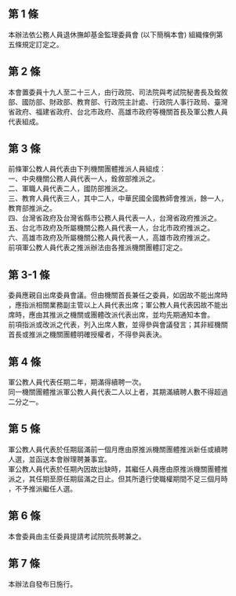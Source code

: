 第 1 條
-------
本辦法依公務人員退休撫卹基金監理委員會 (以下簡稱本會) 組織條例第  
五條規定訂定之。

第 2 條
-------
本會置委員十九人至二十三人，由行政院、司法院與考試院秘書長及銓敘  
部、國防部、財政部、教育部、行政院主計處、行政院人事行政局、臺灣  
省政府、福建省政府、台北市政府、高雄市政府等機關首長及軍公教人員  
代表組成。

第 3 條
-------
前條軍公教人員代表由下列機關團體推派人員組成：  
一、中央機關公務人員代表一人，銓敘部推派之。  
二、軍職人員代表二人，國防部推派之。  
三、教育人員代表三人，其中二人，中華民國全國教師會推派，餘一人，  
    教育部推派之。  
四、台灣省政府及台灣省縣市公務人員代表一人，台灣省政府推派之。  
五、台北市政府及所屬機關公務人員代表一人，台北市政府推派之。  
六、高雄市政府及所屬機關公務人員代表一人，高雄市政府推派之。  
前項軍公教人員代表之推派辦法由各推派機關團體訂定之。

第 3-1 條
---------
委員應親自出席委員會議。但由機關首長兼任之委員，如因故不能出席時  
，應指派相關業務副主管以上人員代表出席；軍公教人員代表因故不能出  
席時，應由其推派之機關或團體改派代表出席，並均先期通知本會。      
前項指派或改派之代表，列入出席人數，並得參與會議發言；其非經機關  
首長或推派之機關團體明確授權者，不得參與表決。　　

第 4 條
-------
軍公教人員代表任期二年，期滿得續聘一次。  
同一機關團體推派軍公教人員代表二人以上者，其期滿續聘人數不得超過  
二分之一。

第 5 條
-------
軍公教人員代表於任期屆滿前一個月應由原推派機關團體推派新任或續聘  
人選，並函送本會辦理聘兼事宜。  
軍公教人員代表於任期內因故出缺時，其繼任人員應由原推派機關團體推  
派之，其任期至原任期屆滿之日止。但其所遺行使職權期間不足三個月時  
，不予推派繼任人選。

第 6 條
-------
本會委員由主任委員提請考試院院長聘兼之。

第 7 條
-------
本辦法自發布日施行。

